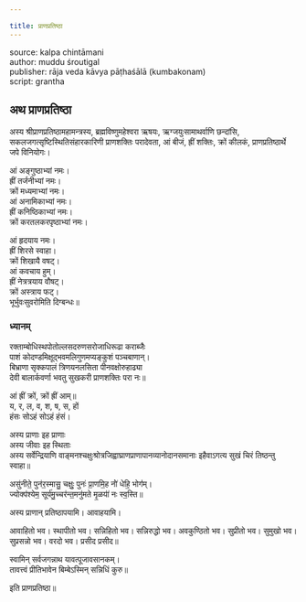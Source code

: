 ```yaml
---

title: प्राणप्रतिष्ठा
---
```




source: kalpa chintāmani  
author: muddu śroutigal  
publisher: rāja veda kāvya pāṭhaśālā (kumbakonam)  
script: grantha


## अथ प्राणप्रतिष्ठा

अस्य श्रीप्राणप्रतिष्ठामहामन्त्रस्य, ब्रह्मविष्णुमहेश्वरा ऋषयः,
ऋग्जयुःसामाथर्वाणि छन्दांसि, सकलजगत्सृष्टिस्थितिसंहारकारिणी
प्राणशक्तिः परादेवता, आं बीजं, ह्रीं शक्तिः, क्रों कीलकं,
प्राणप्रतिष्ठार्थे जपे विनियोगः।

आं अङ्गुष्ठाभ्यां नमः।  
ह्रीं तर्जनीभ्यां नमः।  
क्रों मध्यमाभ्यां नमः।  
आं अनामिकाभ्यां नमः।  
ह्रीं कनिष्ठिकाभ्यां नमः।  
क्रों करतलकरपृष्ठाभ्यां नमः।

आं हृदयाय नमः।  
ह्रीं शिरसे स्वाहा।  
क्रों शिखायै वषट्।  
आं कवचाय हुम्।  
ह्रीं नेत्रत्रयाय वौषट्।  
क्रों अस्त्राय फट्।  
भूर्भुवःसुवरोमिति दिग्बन्धः॥

### ध्यानम्

रक्ताम्बोधिस्थपोतोल्लसदरुणसरोजाधिरूढा कराब्जैः  
पाशं कोदण्डमिक्षूद्भवमलिगुणमप्यङ्कुशं पञ्चबाणान्।  
बिभ्राणा सृक्कपालं त्रिणयनलसिता पीनवक्षोरुहाढ्या  
देवी बालार्कवर्णा भवतु सुखकरी प्राणशक्तिः परा नः॥

आं ह्रीं क्रों, क्रों ह्रीं आम्॥  
य, र, ल, व, श, ष, स, हों  
हंसः सोऽहं सोऽहं हंसं।

अस्य प्राणाः इह प्राणाः  
अस्य जीवाः इह स्थिताः  
अस्य सर्वेन्द्रियाणि वाङ्मनश्चक्षुःश्रोत्रजिह्वाघ्राणप्राणापानव्यानोदानसमानाः
इहैवाऽगत्य सुखं चिरं तिष्ठन्तु स्वाहा॥

असु॑नीते॒ पुन॑र॒स्मासु॒ चक्षुः॒ पुनः॑ प्रा॒णमि॒ह नो॑॑ धेहि॒ भोग॑॑म्।  
ज्योक्प॑श्येम॒ सूर्य॑मु॒च्चर॑न्त॒मनु॑मते मृ॒ळया॑॑ नः स्व॒स्ति॥

अस्य प्राणान् प्रतिष्ठापयामि।
आवाहयामि।

आवाहितो भव।
स्थापीतो भव।
सन्निहितो भव।
सन्निरुद्धो भव।
अवकुण्ठितो भव।
सुप्रीतो भव।
सुमुखो भव।
सुप्रसन्नो भव।
वरदो भव।
प्रसीद प्रसीद॥

स्वामिन् सर्वजगन्नाथ यावत्पूजावसानकम्।  
तावत्त्वं प्रीतिभावेन बिम्बेऽस्मिन् सन्निधिं कुरु॥

इति प्राणप्रतिष्ठा॥
